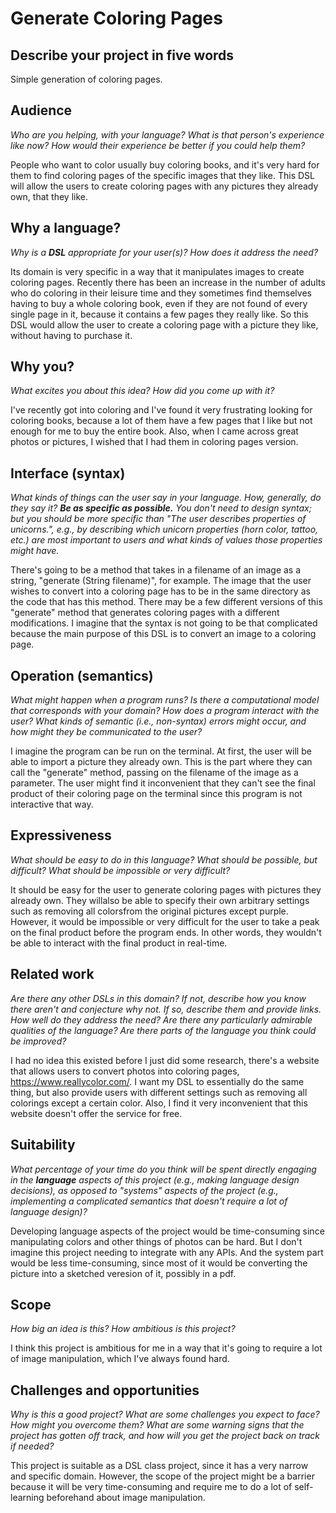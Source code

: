 # Generate Coloring Pages 

## Describe your project in five words
Simple generation of coloring pages.

## Audience
_Who are you helping, with your language? What is that person's
experience like now? How would their experience be better if you could help 
them?_

People who want to color usually buy coloring books, and it's very hard for 
them to find coloring pages of the specific images that they like.
This DSL will allow the users to create coloring pages with any pictures
they already own, that they like. 


## Why a language?
_Why is a **DSL** appropriate for your user(s)? How does it address the need?_

Its domain is very specific in a way that it manipulates images to create coloring pages. Recently there has been an increase in the number of adults who do coloring in their leisure time and they sometimes find themselves having to buy a whole coloring book, even if they are not found of every single page in it, because it contains a few pages they really like. So this DSL would allow the user to create a coloring page with a picture they like, without having to purchase it. 

## Why you?
_What excites you about this idea? How did you come up with it?_

I've recently got into coloring and I've found it very frustrating looking for coloring books, because a lot of them have a few pages that I like but not enough for me to buy the entire book. Also, when I came across great photos or pictures, I wished that I had them in coloring pages version.

## Interface (syntax)
_What kinds of things can the user say in your language. How, generally, do they
say it? **Be as specific as possible.** You don't need to design syntax; but you
should be more specific than "The user describes properties of unicorns.", e.g.,
by describing which unicorn properties (horn color, tattoo, etc.) are most 
important to users and what kinds of values those properties might have._ 

There's going to be a method that takes in a filename of an image as a string,
"generate (String filename)", for example. The image that the user wishes to 
convert into a coloring page has to be in the same directory as the code that 
has this method.
There may be a few different versions of this "generate" method that generates
coloring pages with a different modifications. 
I imagine that the syntax is not going to be that complicated because the main
purpose of this DSL is to convert an image to a coloring page. 


## Operation (semantics)
_What might happen when a program runs? Is there a computational model that
corresponds with your domain? How does a program interact with the
user? What kinds of semantic (i.e., non-syntax) errors might occur, and how 
might they be communicated to the user?_

I imagine the program can be run on the terminal. At first, the user will be 
able to import a picture they already own. This is the part where they can call
the "generate" method, passing on the filename of the image as a parameter. 
The user might find it inconvenient that they can't see the final product of 
their coloring page on the terminal since this program is not interactive that way.


## Expressiveness
_What should be easy to do in this language? What should be possible, but
difficult? What should be impossible or very difficult?_

It should be easy for the user to generate coloring pages with pictures they 
already own. They willalso be able to specify their own arbitrary settings such as removing all colorsfrom the original pictures except purple. However, it would be impossible or very difficult for the user to take a peak on the final product before the program ends. In other words, they wouldn't be able to interact with the final 
product in real-time.


## Related work
_Are there any other DSLs in this domain? If not, describe how you know there
aren't and conjecture why not. If so, describe them and provide links. How well 
do they address the need? Are there any particularly admirable qualities of the
language? Are there parts of the language you think could be improved?_

I had no idea this existed before I just did some research, there's a website 
that allows users to convert photos into coloring pages, 
https://www.reallycolor.com/. I want my DSL to essentially do the same thing, 
but also provide users with different settings such as removing all colorings 
except a certain color.
Also, I find it very inconvenient that this website doesn't offer the service 
for free.

## Suitability
_What percentage of your time do you think will be spent directly engaging in
the **language** aspects of this project (e.g., making language design
decisions), as opposed to "systems" aspects of the project (e.g., implementing a
complicated semantics that doesn't require a lot of language design)?_

Developing language aspects of the project would be time-consuming since 
manipulating colors and other things of photos can be hard. But I don't imagine 
this project needing to integrate with any APIs. And the system part would be 
less time-consuming, since most of it would be converting the picture into a 
sketched veresion of it, possibly in a pdf.

## Scope
_How big an idea is this? How ambitious is this project?_

I think this project is ambitious for me in a way that it's going to require a 
lot of image manipulation, which I've always found hard.


## Challenges and opportunities
_Why is this a good project? What are some challenges you expect to face? How
might you overcome them? What are some warning signs that the project has gotten
off track, and how will you get the project back on track if needed?_

This project is suitable as a DSL class project, since it has a very narrow and 
specific domain. However, the scope of the project might be a barrier because it
 will be very time-consuming and require me to do a lot of self-learning 
 beforehand about image manipulation.
